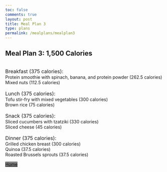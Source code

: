 ```yaml
---
toc: false
comments: true
layout: post
title: Meal Plan 3
type: plans
permalink: /mealplans/mealplan3
---
```


## Meal Plan 3: 1,500 Calories
<br>
<span style="font-size: 16px;">Breakfast (375 calories):</span>
<br>
Protein smoothie with spinach, banana, and protein powder (262.5 calories)
<br>
Mixed nuts (112.5 calories)
<br>
<br>
<span style="font-size: 16px;">Lunch (375 calories):</span>
<br>
Tofu stir-fry with mixed vegetables (300 calories)
<br>
Brown rice (75 calories)
<br>
<br>
<span style="font-size: 16px;">Snack (375 calories):</span>
<br>
Sliced cucumbers with tzatziki (330 calories)
<br>
Sliced cheese (45 calories)
<br>
<br>
<span style="font-size: 16px;">Dinner (375 calories):</span>
<br>
Grilled chicken breast (300 calories)
<br>
Quinoa (37.5 calories)
<br>
Roasted Brussels sprouts (37.5 calories)

<a href="https://jaydenchen17.github.io/student/" class="button" style="color: black; background-color: grey;">Home</a>